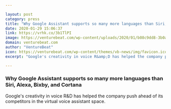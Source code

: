 ```yaml
---

layout: post
category: press
title: "Why Google Assistant supports so many more languages than Siri, Alexa, Bixby, and Cortana"
date: 2020-01-29 15:06:37
link: https://vrhk.co/3b1TlPI
image: https://venturebeat.com/wp-content/uploads/2020/01/b08c9dd8-3b0a-44b5-a5bb-61f79c0b27b0-e1580289493803.png?w=1200&strip=all
domain: venturebeat.com
author: "VentureBeat"
icon: https://venturebeat.com/wp-content/themes/vb-news/img/favicon.ico
excerpt: "Google's creativity in voice R&amp;D has helped the company push ahead of its competitors in the virtual voice assistant space."

---
```


### Why Google Assistant supports so many more languages than Siri, Alexa, Bixby, and Cortana

Google's creativity in voice R&amp;D has helped the company push ahead of its competitors in the virtual voice assistant space.